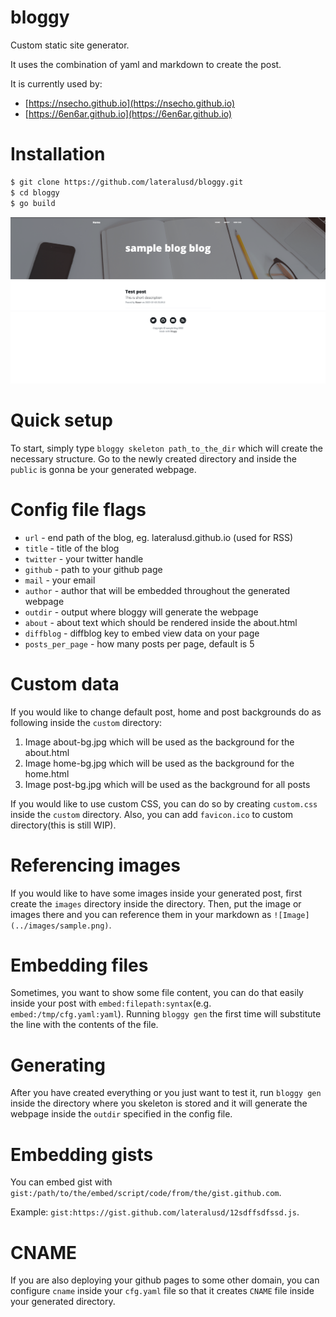 # bloggy
Custom static site generator. 

It uses the combination of yaml and markdown to create the post.

It is currently used by: 
* [https://nsecho.github.io](https://nsecho.github.io)
* [https://6en6ar.github.io](https://6en6ar.github.io)

# Installation

```bash
$ git clone https://github.com/lateralusd/bloggy.git
$ cd bloggy
$ go build
```

![Webpage generated](./webpage.png)

# Quick setup

To start, simply type `bloggy skeleton path_to_the_dir` which will create the necessary structure. 
Go to the newly created directory and inside the `public` is gonna be your generated webpage.

# Config file flags

* `url` - end path of the blog, eg. lateralusd.github.io (used for RSS)
* `title` - title of the blog
* `twitter` - your twitter handle
* `github` - path to your github page
* `mail` - your email
* `author` - author that will be embedded throughout the generated webpage
* `outdir` - output where bloggy will generate the webpage
* `about` - about text which should be rendered inside the about.html
* `diffblog` - diffblog key to embed view data on your page
* `posts_per_page` - how many posts per page, default is 5

# Custom data

If you would like to change default post, home and post backgrounds do as following inside the `custom` directory:

1. Image about-bg.jpg which will be used as the background for the about.html
2. Image home-bg.jpg which will be used as the background for the home.html
3. Image post-bg.jpg which will be used as the background for all posts

If you would like to use custom CSS, you can do so by creating `custom.css` inside the `custom` directory. 
Also, you can add `favicon.ico` to custom directory(this is still WIP).

# Referencing images

If you would like to have some images inside your generated post, first create the `images` directory 
inside the  directory.
Then, put the image or images there and you can reference them in your markdown as `![Image](../images/sample.png)`.

# Embedding files

Sometimes, you want to show some file content, you can do that easily inside your post 
with `embed:filepath:syntax`(e.g. `embed:/tmp/cfg.yaml:yaml`). Running `bloggy gen` the 
first time will substitute the line with the contents of the file.

# Generating

After you have created everything or you just want to test it, run `bloggy gen` inside the directory 
where you skeleton is stored and it will generate the webpage inside the `outdir` specified in the config file.

# Embedding gists

You can embed gist with `gist:/path/to/the/embed/script/code/from/the/gist.github.com`.

Example: `gist:https://gist.github.com/lateralusd/12sdffsdfssd.js`.

# CNAME

If you are also deploying your github pages to some other domain, you can configure `cname` inside your `cfg.yaml` file 
so that it creates `CNAME` file inside your generated directory.

